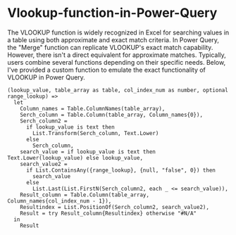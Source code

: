 # Vlookup-function-in-Power-Query

The VLOOKUP function is widely recognized in Excel for searching values in a table using both approximate and exact match criteria. In Power Query, the "Merge" function can replicate VLOOKUP's exact match capability. However, there isn't a direct equivalent for approximate matches. Typically, users combine several functions depending on their specific needs. Below, I've provided a custom function to emulate the exact functionality of VLOOKUP in Power Query.



```powerquery-m
(lookup_value, table_array as table, col_index_num as number, optional range_lookup) =>
  let
    Column_names = Table.ColumnNames(table_array), 
    Serch_column = Table.Column(table_array, Column_names{0}), 
    Serch_column2 = 
      if lookup_value is text then
        List.Transform(Serch_column, Text.Lower)
      else
        Serch_column, 
    search_value = if lookup_value is text then Text.Lower(lookup_value) else lookup_value, 
    search_value2 = 
      if List.ContainsAny({range_lookup}, {null, "false", 0}) then
        search_value
      else
        List.Last(List.FirstN(Serch_column2, each _ <= search_value)), 
    Result_column = Table.Column(table_array, Column_names{col_index_num - 1}), 
    Resultindex = List.PositionOf(Serch_column2, search_value2), 
    Result = try Result_column{Resultindex} otherwise "#N/A"
  in
    Result

```
